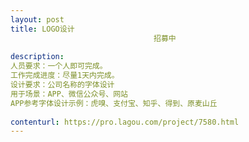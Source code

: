 ```yaml
---                
layout: post       
title: LOGO设计
                                招募中
           
description: 
人员要求：一个人即可完成。
工作完成进度：尽量1天内完成。
设计要求：公司名称的字体设计
用于场景：APP、微信公众号、网站
APP参考字体设计示例：虎嗅、支付宝、知乎、得到、原麦山丘
     
contenturl: https://pro.lagou.com/project/7580.html      
---                 
```

